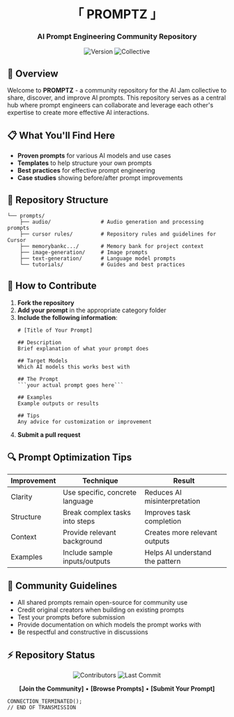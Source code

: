 <!-- PROMPTZ -->

<div align="center">
  
# 「 PROMPTZ 」

### AI Prompt Engineering Community Repository

![Version](https://img.shields.io/badge/VERSION-0.1.0-cyan?style=for-the-badge&labelColor=black&color=ff00ff)
![Collective](https://img.shields.io/badge/COMMUNITY-AI_JAM-cyan?style=for-the-badge&labelColor=black&color=00ffff)
</div>

## 🚀 Overview

Welcome to **PROMPTZ** - a community repository for the AI Jam collective to share, discover, and improve AI prompts. This repository serves as a central hub where prompt engineers can collaborate and leverage each other's expertise to create more effective AI interactions.

## 📋 What You'll Find Here

- **Proven prompts** for various AI models and use cases
- **Templates** to help structure your own prompts
- **Best practices** for effective prompt engineering
- **Case studies** showing before/after prompt improvements

## 📁 Repository Structure

```
└── prompts/
    ├── audio/                # Audio generation and processing prompts
    ├── cursor rules/         # Repository rules and guidelines for Cursor
    ├── memorybankc.../       # Memory bank for project context
    ├── image-generation/     # Image prompts 
    ├── text-generation/      # Language model prompts 
    └── tutorials/            # Guides and best practices
```

## 🤝 How to Contribute

1. **Fork the repository**
2. **Add your prompt** in the appropriate category folder
3. **Include the following information**:
   ```
   # [Title of Your Prompt]
   
   ## Description
   Brief explanation of what your prompt does
   
   ## Target Models
   Which AI models this works best with
   
   ## The Prompt
   ```your actual prompt goes here```
   
   ## Examples
   Example outputs or results
   
   ## Tips
   Any advice for customization or improvement
   ```
4. **Submit a pull request**

## 🔍 Prompt Optimization Tips

| Improvement | Technique | Result |
|-------------|-----------|--------|
| Clarity | Use specific, concrete language | Reduces AI misinterpretation |
| Structure | Break complex tasks into steps | Improves task completion |
| Context | Provide relevant background | Creates more relevant outputs |
| Examples | Include sample inputs/outputs | Helps AI understand the pattern |

## 📜 Community Guidelines

- All shared prompts remain open-source for community use
- Credit original creators when building on existing prompts
- Test your prompts before submission
- Provide documentation on which models the prompt works with
- Be respectful and constructive in discussions

## ⚡ Repository Status

<div align="center">

![Contributors](https://img.shields.io/github/contributors/user/promptz?style=for-the-badge&labelColor=black&color=00ffff)
![Last Commit](https://img.shields.io/github/last-commit/user/promptz?style=for-the-badge&labelColor=black&color=ff00ff)

**[Join the Community]** • **[Browse Prompts]** • **[Submit Your Prompt]**

</div>

```
CONNECTION_TERMINATED();
// END OF TRANSMISSION
```

</div>
